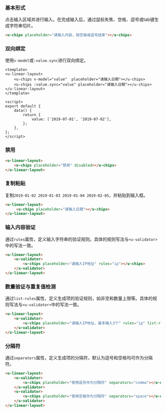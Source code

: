 ### 基本形式

点击输入区域并进行输入。在完成输入后，通过鼠标失焦、空格、逗号或tab键生成字符串切片。

``` html
<u-chips placeholder="请输入内容，按空格或逗号结束"></u-chips>
```

### 双向绑定

使用`v-model`或`:value.sync`进行双向绑定。

``` vue
<template>
<u-linear-layout>
    <u-chips v-model="value"  placeholder="请输入日期"></u-chips>
    <u-chips :value.sync="value" placeholder="请输入日期"></u-chips>
</u-linear-layout>
</template>

<script>
export default {
    data() {
        return {
            value: ['2019-07-01', '2019-07-02'],
        };
    },
};
</script>
```

### 禁用

``` html
<u-linear-layout>
    <u-chips placeholder="禁用" disabled></u-chips>
</u-linear-layout>
```

### 复制粘贴

复制`2019-01-02 2019-01-03 2019-01-04 2019-02-05`，并粘贴到输入框。

``` html
<u-linear-layout>
     <u-chips placeholder="请输入日期"></u-chips>
</u-linear-layout>
```

### 输入内容验证

通过`rules`属性，定义输入字符串的验证规则。具体的规则写法与`<u-validator>`中的写法一致。

``` html
<u-linear-layout>
    <u-validator>
        <u-chips placeholder="请输入IP地址" rules="ip"></u-chips>
    </u-validator>
</u-linear-layout>
```

### 数量验证与重复值检测

通过`list-rules`属性，定义生成项的验证规则，如非空和数量上限等。具体的规则写法与`<u-validator>`中的写法一致。

``` html
<u-linear-layout>
    <u-validator>
        <u-chips placeholder="请输入IP地址，最多输入3个" rules="ip" list-rules="notEmpty | noDuplicates | maxLength(3)"></u-chips>
    </u-validator>
</u-linear-layout>
```

### 分隔符

通过`separators`属性，定义生成项的分隔符，默认为逗号和空格均可作为分隔符。

``` html
<u-linear-layout>
    <u-validator>
        <u-chips placeholder="使用逗号作为分隔符" separators="comma"></u-chips>
    </u-validator>
    <u-validator>
        <u-chips placeholder="使用空格作为分隔符" separators="space"></u-chips>
    </u-validator>
</u-linear-layout>
```

